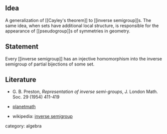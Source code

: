 ## Idea

A generalization of [[Cayley's theorem]] to [[inverse semigroup]]s. The same idea, when sets have additional local structure, is responsible for the appearance of [[pseudogroup]]s of symmetries in geometry.

## Statement

Every [[inverse semigroup]] has an injective homomorphism into the inverse semigroup of partial bijections of some set.

## Literature

* G. B. Preston, _Representation of inverse semi-groups_, J. London Math. Soc. 29 (1954) 411-419

* [planetmath](https://www.planetmath.org/WagnerPrestonRepresentationTheorem)
* wikipedia: [inverse semigroup](https://en.wikipedia.org/wiki/Inverse_semigroup) 

category: algebra